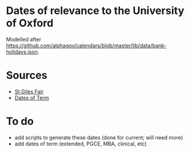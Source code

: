# Dates of relevance to the University of Oxford

Modelled after <https://github.com/alphagov/calendars/blob/master/lib/data/bank-holidays.json>.

# Sources

 * [St Giles Fair](http://www.oxford.gov.uk/PageRender/decVanilla/StGilesFair.htm)
 * [Dates of Term](http://www.ox.ac.uk/about_the_university/university_year/dates_of_term.html)

# To do

 * add scripts to generate these dates (done for current; will need more)
 * add dates of term (extended, PGCE, MBA, clinical, etc)
